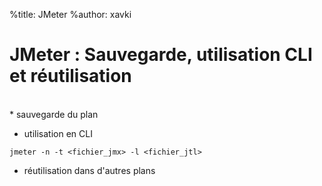 %title: JMeter
%author: xavki

# JMeter : Sauvegarde, utilisation CLI et réutilisation 


<br>
* sauvegarde du plan

* utilisation en CLI

```
jmeter -n -t <fichier_jmx> -l <fichier_jtl>
```

* réutilisation dans d'autres plans
